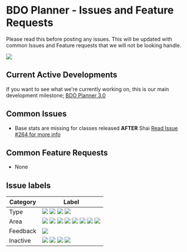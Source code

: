 # BDO Planner - Issues and Feature Requests

Please read this before posting any issues. This will be updated with common Issues and Feature requests that we will not be looking handle.

![](https://img.shields.io/discord/388727480095211523)

## Current Active Developments
If you want to see what we're currently working on, this is our main development milestone;
[BDO Planner 3.0](https://github.com/BDO-Planner/issues/milestone/2)

## Common Issues

- Base stats are missing for classes released **AFTER** Shai [Read Issue #264 for more info](https://github.com/BDO-Planner/issues/issues/264#issuecomment-922783265)

## Common Feature Requests

- None

## Issue labels

| Category | Label                                                                                                                                                                                                                                                                                                                                                                                                         |
| -------- | ------------------------------------------------------------------------------------------------------------------------------------------------------------------------------------------------------------------------------------------------------------------------------------------------------------------------------------------------------------------------------------------------------------- |
| Type     | ![](https://img.shields.io/github/labels/bdo-planner/issues/bug) ![](https://img.shields.io/github/labels/bdo-planner/issues/feature) ![](https://img.shields.io/github/labels/bdo-planner/issues/general) ![](https://img.shields.io/github/labels/bdo-planner/issues/idea)                                                                                                                                  |
| Area     | ![](https://img.shields.io/github/labels/bdo-planner/issues/api) ![](https://img.shields.io/github/labels/bdo-planner/issues/app) ![](https://img.shields.io/github/labels/bdo-planner/issues/cdn) ![](https://img.shields.io/github/labels/bdo-planner/issues/data) ![](https://img.shields.io/github/labels/bdo-planner/issues/devdocs) ![](https://img.shields.io/github/labels/bdo-planner/issues/discord-bot) ![](https://img.shields.io/github/labels/bdo-planner/issues/server) ![](https://img.shields.io/github/labels/bdo-planner/issues/admin) |
| Feedback | ![](https://img.shields.io/github/labels/bdo-planner/issues/discussion)                                                                                                                                                                                                                                                                                                                                       |
| Inactive | ![](https://img.shields.io/github/labels/bdo-planner/issues/invalid) ![](https://img.shields.io/github/labels/bdo-planner/issues/wont-fix) ![](https://img.shields.io/github/labels/bdo-planner/issues/duplicate) ![](https://img.shields.io/github/labels/bdo-planner/issues/on-hold)                                                                                                                        |
